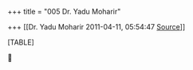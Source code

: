 +++
title = "005 Dr. Yadu Moharir"

+++
[[Dr. Yadu Moharir	2011-04-11, 05:54:47 [Source](https://groups.google.com/g/bvparishat/c/-Ycnqu85W7w)]]



[TABLE]



